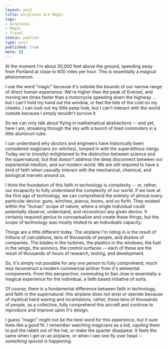 ```yaml
---
layout: post
title: Airplanes are Magic
tags:
- Airplanes
- Magic
- Travel
status: publish
type: post
published: true
meta: {}
---
```

At the moment I'm about 30,000 feet above the ground, speeding away from Portland at close to 600 miles per hour.  This is essentially a magical phenomenon.

I use the word "magic" because it's outside the bounds of our narrow range of direct human experience.  We're higher than the peak of Everest, and moving ten times faster than a motorcycle speeding down the highway ... but I can't hold my hand out the window, or feel the bite of the cold on my cheeks.  I can look out my little peep hole, but I can't interact with the world outside because I simply wouldn't survive it.

So we can only talk about flying in mathematical abstractions -- and yet, here I am, streaking through the sky with a bunch of tired commuters in a little aluminum tube.

I can understand why doctors and engineers have historically been considered magicians (or witches), lumped in with the superstitious clergy.  Today we're (mostly) enlightened to the distinction between science and the supernatural, but that doesn't address the deep disconnect between our experiential intuition, and our modern world.  We are still required to have a kind of faith when casually interact with the mechanical, chemical, and biological marvels around us.

I think the foundation of this faith in technology is complexity -- or, rather, our incapacity to fully understand the complexity of our world.  If we look at the first age of technology, we can comprehend the entirety of almost every particular device:  guns, winches, pianos, looms, and so forth.  They existed within the "human" scope of nature, where a single individual could potentially observe, understand, and reconstruct any given device.  It certainly required genius to conceptualize and create these things, but the <i>scope</i> of technology was mostly limited to an individuals capacity.

Things are a little different today.  The airplane I'm riding in is the result of trillions of calculations, tens of thousands of people, and dozens of companies.  The blades in the turbines, the plastics in the windows, the fuel in the wings, the avionics, the control surfaces -- each of these are the result of thousands of hours of research, testing, and development.

So, it's simply not possible for any one person to fully comprehend, much less reconstruct a modern commercial airliner from it's elemental components.  From this perspective, commuting to San Jose is essentially a magical experience for the individual, a faith based initiative of sorts.

Of course, there is a fundamental difference between faith in technology, and faith in the supernatural: this airplane does not exist or operate because of mystical hand waving and incantations, rather, those tens of thousands of people, as a collective, fully comprehend this aircraft and continue to reproduce and improve upon it's design.

I guess "magic" might not be the best word for this experience, but it sure feels like a good fit.  I remember watching magicians as a kid, cajoling them to pull the rabbit out of the hat, or make the quarter disappear.  It feels the same when I get on an airplane, or when I see one fly over head -- <i>something special is happening.</i>
